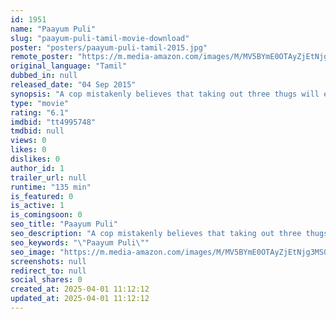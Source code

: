 ```yaml
---
id: 1951
name: "Paayum Puli"
slug: "paayum-puli-tamil-movie-download"
poster: "posters/paayum-puli-tamil-2015.jpg"
remote_poster: "https://m.media-amazon.com/images/M/MV5BYmE0OTAyZjEtNjg3MS00MjdjLWJiNjEtY2RiM2QyYzc2MTAzXkEyXkFqcGc@._V1_SX300.jpg"
original_language: "Tamil"
dubbed_in: null
released_date: "04 Sep 2015"
synopsis: "A cop mistakenly believes that taking out three thugs will end Madurai's crime wave."
type: "movie"
rating: "6.1"
imdbid: "tt4995748"
tmdbid: null
views: 0
likes: 0
dislikes: 0
author_id: 1
trailer_url: null
runtime: "135 min"
is_featured: 0
is_active: 1
is_comingsoon: 0
seo_title: "Paayum Puli"
seo_description: "A cop mistakenly believes that taking out three thugs will end Madurai's crime wave."
seo_keywords: "\"Paayum Puli\""
seo_image: "https://m.media-amazon.com/images/M/MV5BYmE0OTAyZjEtNjg3MS00MjdjLWJiNjEtY2RiM2QyYzc2MTAzXkEyXkFqcGc@._V1_SX300.jpg"
screenshots: null
redirect_to: null
social_shares: 0
created_at: 2025-04-01 11:12:12
updated_at: 2025-04-01 11:12:12
---
```


